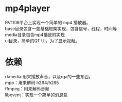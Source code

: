 # mp4player  
RV1109平台上实现一个简单的 mp4 播放器。  
base目录包含一些基础框架实现，包含信号，线程，时间等  
media目录包含mp4播放的实现  
ui目录，简单的QT UI，为了显示视频。  

# 依赖
rkmedia:用来播放声音，以及rga的一些东西。  
mpp：用来解码 h264/h265  
ffmpeg：用来解码音频  
libevent：实现一个简单的消息泵  
